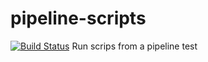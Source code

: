 # pipeline-scripts
[![Build Status](http://192.168.31.80:8080/buildStatus/icon?job=learning_git1)](http://192.168.31.80:8080/job/learning_git1/)
Run scrips from a pipeline
test
